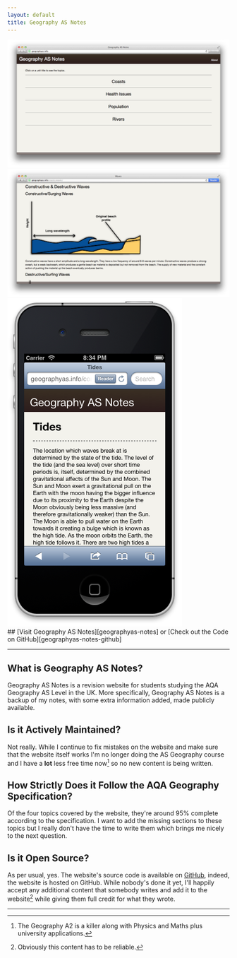 ```yaml
---
layout: default
title: Geography AS Notes
---
```


<div id="screenshot-carousel">
	<div class="screenshot first"><div class="sprite-icons-geographyas-icon-256"></div></div>
	<div class="screenshot">
		<img src="images/geographyas-notes-screenshot-1.png" />
	</div>
	<div class="screenshot">
		<img src="images/geographyas-notes-screenshot-2.png" />
	</div>
	<div class="screenshot">
		<img src="images/geographyas-notes-screenshot-3.png" />
	</div>
</div>

<div id="project-header-links" markdown="1">
## [Visit Geography AS Notes][geographyas-notes] or [Check out the Code on GitHub][geographyas-notes-github]
</div>

---

## What is Geography AS Notes?

Geography AS Notes is a revision website for students studying the AQA Geography AS Level in the UK. More specifically, Geography AS Notes is a backup of my notes, with some extra information added, made publicly available.

## Is it Actively Maintained?

Not really. While I continue to fix mistakes on the website and make sure that the website itself works I'm no longer doing the AS Geography course and I have a **lot** less free time now[^1] so no new content is being written.

## How Strictly Does it Follow the AQA Geography Specification?

Of the four topics covered by the website, they're around 95% complete according to the specification. I want to add the missing sections to these topics but I really don't have the time to write them which brings me nicely to the next question.

## Is it Open Source?

As per usual, yes. The website's source code is available on [GitHub][geographyas-notes-github], indeed, the website is hosted on GitHub. While nobody's done it yet, I'll happily accept any additional content that somebody writes and add it to the website[^2] while giving them full credit for what they wrote. 

---

[geographyas-notes]: http://geographyas.info/
[geographyas-notes-github]: https://github.com/alexjohnj/geographyas

[^1]: The Geography A2 is a killer along with Physics and Maths plus university applications. 
[^2]: Obviously this content has to be reliable. 
